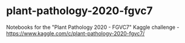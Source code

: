 # plant-pathology-2020-fgvc7
Notebooks for the "Plant Pathology 2020 - FGVC7" Kaggle challenge - https://www.kaggle.com/c/plant-pathology-2020-fgvc7/
